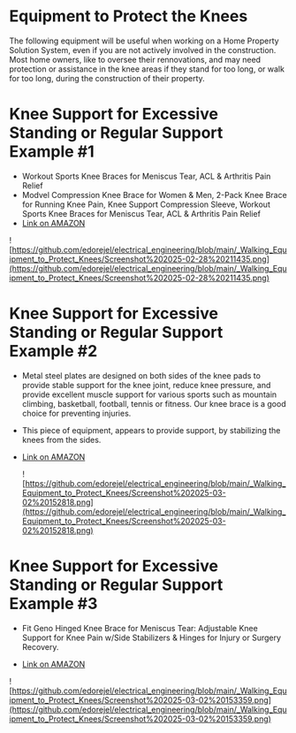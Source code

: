 # Equipment to Protect the Knees

The following equipment will be useful when working on a Home Property Solution System, even if you are not actively involved in the construction. Most home owners, like to oversee their rennovations, and may need protection or assistance in the knee areas if they stand for too long, or walk for too long, during the construction of their property.

# Knee Support for Excessive Standing or Regular Support Example #1
- Workout Sports Knee Braces for Meniscus Tear, ACL & Arthritis Pain Relief 
- Modvel Compression Knee Brace for Women & Men, 2-Pack Knee Brace for Running Knee Pain, Knee Support Compression Sleeve, Workout Sports Knee Braces for Meniscus Tear, ACL & Arthritis Pain Relief
- [Link on AMAZON](https://www.amazon.com/knee-braces-pain-joint-sleeves/dp/B08JGP1WYM/ref=pd_rhf_dp_s_pd_crcbs_d_sccl_2_3/146-2280734-8085761?pd_rd_w=kMkiF&content-id=amzn1.sym.31346ea4-6dbc-4ac4-b4f3-cbf5f8cab4b9&pf_rd_p=31346ea4-6dbc-4ac4-b4f3-cbf5f8cab4b9&pf_rd_r=09Z5JTP55ZXTP8TJ0E04&pd_rd_wg=Gn54P&pd_rd_r=73d26177-c855-488a-bb5f-f3a9dbeabe55&pd_rd_i=B08JGP1WYM&th=1)

![https://github.com/edorejel/electrical_engineering/blob/main/_Walking_Equipment_to_Protect_Knees/Screenshot%202025-02-28%20211435.png](https://github.com/edorejel/electrical_engineering/blob/main/_Walking_Equipment_to_Protect_Knees/Screenshot%202025-02-28%20211435.png)


# Knee Support for Excessive Standing or Regular Support Example #2
- Metal steel plates are designed on both sides of the knee pads to provide stable support for the knee joint, reduce knee pressure, and provide excellent muscle support for various sports such as mountain climbing, basketball, football, tennis or fitness. Our knee brace is a good choice for preventing injuries.
- This piece of equipment, appears to provide support, by stabilizing the knees from the sides.
- [Link on AMAZON](https://www.amazon.com/Decompression-Stabilizers-Effectively-Tendinitis-Compression/dp/B092QRWMY1/ref=sr_1_8?dib=eyJ2IjoiMSJ9.IDkR72U2uXSnWIoLaAkiQqAcmtuoy3H3hRJv57XRjU-K30VXfy0P7e8YGjKecF7hCqbO1Fgxym0p14TfzyHyOseG__JPvAdNGuCMIwimw6cjJ8tvh86t2Mz_tMTfW5bCjWBV26iIAWes6i7mCCFiTHpXzVvnwPgw8dzrw0KxNgHyLHijwBx7ylhbyisnQ0lPtxKsCZNVT8-V5oeMULpXtWU_ID4tmqFv_TgZOafNs_B8HAxfHD-XL2pX07RUbdIyjIa11AE2cMkyWzvlKwV1Ds8ACwhzf_KL5S7KUL-cQC7Mk2hYXjxFq-5esNOplmwAACZ7GBA_wNzzT03o746mF7Z5coL3-kulPzuTHfrsF8QY37RdbEPNKFxPOKOA-LgaQTR_HG8BdrEcDrEFKdEu3XY_MtOzS9yWc4IyTvZqNWKR_fYIJGG9SQ-6scHniQnA.T2dvj8j2Zdm0JQTQxoKdux-w8vvCFWoQdqPCgcLD7uA&dib_tag=se&keywords=knee%2Bbrace%2Bfor%2Belderly&qid=1740957882&sr=8-8&th=1)


  ![https://github.com/edorejel/electrical_engineering/blob/main/_Walking_Equipment_to_Protect_Knees/Screenshot%202025-03-02%20152818.png](https://github.com/edorejel/electrical_engineering/blob/main/_Walking_Equipment_to_Protect_Knees/Screenshot%202025-03-02%20152818.png)
  
# Knee Support for Excessive Standing or Regular Support Example #3
- Fit Geno Hinged Knee Brace for Meniscus Tear: Adjustable Knee Support for Knee Pain w/Side Stabilizers & Hinges for Injury or Surgery Recovery.

- [Link on AMAZON](https://www.amazon.com/Fit-Geno-Stabilizers-Adjustable-Arthritis/dp/B0BPTN3HTN/ref=sr_1_11?dib=eyJ2IjoiMSJ9.IDkR72U2uXSnWIoLaAkiQqAcmtuoy3H3hRJv57XRjU-K30VXfy0P7e8YGjKecF7hCqbO1Fgxym0p14TfzyHyOseG__JPvAdNGuCMIwimw6cjJ8tvh86t2Mz_tMTfW5bCjWBV26iIAWes6i7mCCFiTHpXzVvnwPgw8dzrw0KxNgHyLHijwBx7ylhbyisnQ0lPtxKsCZNVT8-V5oeMULpXtWU_ID4tmqFv_TgZOafNs_B8HAxfHD-XL2pX07RUbdIyjIa11AE2cMkyWzvlKwV1Ds8ACwhzf_KL5S7KUL-cQC7Mk2hYXjxFq-5esNOplmwAACZ7GBA_wNzzT03o746mF7Z5coL3-kulPzuTHfrsF8QY37RdbEPNKFxPOKOA-LgaQTR_HG8BdrEcDrEFKdEu3XY_MtOzS9yWc4IyTvZqNWKR_fYIJGG9SQ-6scHniQnA.T2dvj8j2Zdm0JQTQxoKdux-w8vvCFWoQdqPCgcLD7uA&dib_tag=se&keywords=knee%2Bbrace%2Bfor%2Belderly&qid=1740957882&sr=8-11&th=1)

![https://github.com/edorejel/electrical_engineering/blob/main/_Walking_Equipment_to_Protect_Knees/Screenshot%202025-03-02%20153359.png](https://github.com/edorejel/electrical_engineering/blob/main/_Walking_Equipment_to_Protect_Knees/Screenshot%202025-03-02%20153359.png)
  

